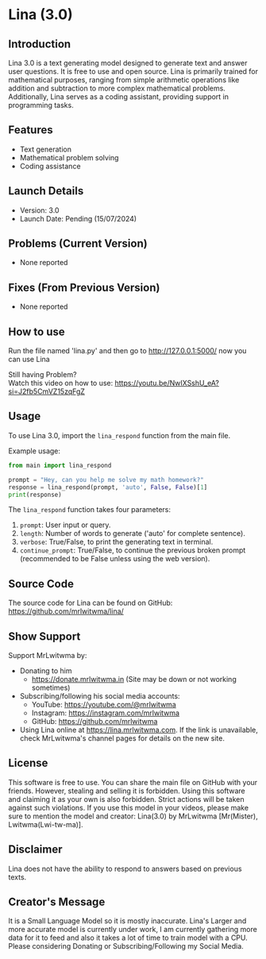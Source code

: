 # Lina (3.0)

## Introduction
Lina 3.0 is a text generating model designed to generate text and answer user questions. It is free to use and open source. Lina is primarily trained for mathematical purposes, ranging from simple arithmetic operations like addition and subtraction to more complex mathematical problems. Additionally, Lina serves as a coding assistant, providing support in programming tasks.

## Features
- Text generation
- Mathematical problem solving
- Coding assistance

## Launch Details
- Version: 3.0
- Launch Date: Pending (15/07/2024)

## Problems (Current Version)
- None reported

## Fixes (From Previous Version)
- None reported

## How to use 
Run the file named 'lina.py' and then go to http://127.0.0.1:5000/ now you can use Lina

Still having Problem?  
Watch this video on how to use: https://youtu.be/NwIXSshU_eA?si=J2fb5CmVZ15zqFgZ

## Usage
To use Lina 3.0, import the `lina_respond` function from the main file. 

Example usage:
```python
from main import lina_respond

prompt = "Hey, can you help me solve my math homework?"
response = lina_respond(prompt, 'auto', False, False)[1]
print(response)
```

The `lina_respond` function takes four parameters:
1. `prompt`: User input or query.
2. `length`: Number of words to generate ('auto' for complete sentence).
3. `verbose`: True/False, to print the generating text in terminal.
4. `continue_prompt`: True/False, to continue the previous broken prompt (recommended to be False unless using the web version).

## Source Code
The source code for Lina can be found on GitHub: https://github.com/mrlwitwma/lina/

## Show Support
Support MrLwitwma by:
- Donating to him
  - https://donate.mrlwitwma.in (Site may be down or not working sometimes)
- Subscribing/following his social media accounts:
  - YouTube: https://youtube.com/@mrlwitwma
  - Instagram: https://instagram.com/mrlwitwma
  - GitHub: https://github.com/mrlwitwma
- Using Lina online at https://lina.mrlwitwma.com. If the link is unavailable, check MrLwitwma's channel pages for details on the new site.

## License
This software is free to use. You can share the main file on GitHub with your friends. However, stealing and selling it is forbidden. Using this software and claiming it as your own is also forbidden. Strict actions will be taken against such violations. If you use this model in your videos, please make sure to mention the model and creator: Lina(3.0) by MrLwitwma [Mr(Mister), Lwitwma(Lwi-tw-ma)].

## Disclaimer
Lina does not have the ability to respond to answers based on previous texts.

## Creator's Message
It is a Small Language Model so it is mostly inaccurate. Lina's Larger and more accurate model is currently under work, I am currently gathering more data for it to feed and also it takes a lot of time to train model with a CPU. Please considering Donating or Subscribing/Following my Social Media.
